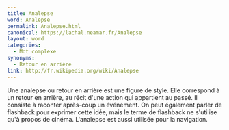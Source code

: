 ```yaml
---
title: Analepse
word: Analepse
permalink: Analepse.html
canonical: https://lachal.neamar.fr/Analepse
layout: word
categories:
  - Mot complexe
synonyms:
  - Retour en arrière
link: http://fr.wikipedia.org/wiki/Analepse
---
```


Une analepse ou retour en arrière est une figure de style. Elle correspond à un retour en arrière, au récit d'une action qui appartient au passé. Il consiste à raconter après-coup un événement. On peut également parler de flashback pour exprimer cette idée, mais le terme de flashback ne s'utilise qu'à propos de cinéma. L'analepse est aussi utilisée pour la navigation.

